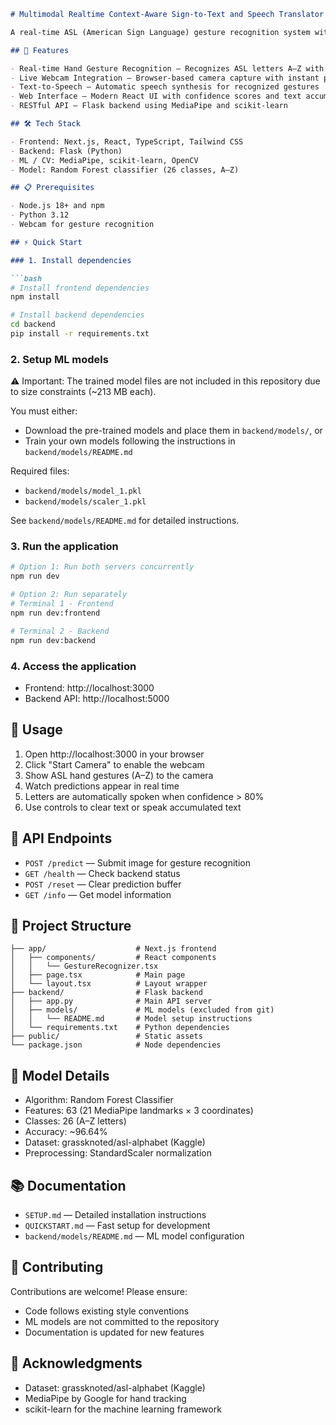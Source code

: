 ```markdown
# Multimodal Realtime Context-Aware Sign-to-Text and Speech Translator

A real-time ASL (American Sign Language) gesture recognition system with a web interface, featuring machine-learning-powered hand gesture detection, text-to-speech synthesis, and live prediction display.

## 🚀 Features

- Real-time Hand Gesture Recognition — Recognizes ASL letters A–Z with high accuracy
- Live Webcam Integration — Browser-based camera capture with instant predictions
- Text-to-Speech — Automatic speech synthesis for recognized gestures
- Web Interface — Modern React UI with confidence scores and text accumulation
- RESTful API — Flask backend using MediaPipe and scikit-learn

## 🛠️ Tech Stack

- Frontend: Next.js, React, TypeScript, Tailwind CSS
- Backend: Flask (Python)
- ML / CV: MediaPipe, scikit-learn, OpenCV
- Model: Random Forest classifier (26 classes, A–Z)

## 📋 Prerequisites

- Node.js 18+ and npm
- Python 3.12
- Webcam for gesture recognition

## ⚡ Quick Start

### 1. Install dependencies

```bash
# Install frontend dependencies
npm install

# Install backend dependencies
cd backend
pip install -r requirements.txt
```

### 2. Setup ML models

⚠️ Important: The trained model files are not included in this repository due to size constraints (~213 MB each).

You must either:

- Download the pre-trained models and place them in `backend/models/`, or
- Train your own models following the instructions in `backend/models/README.md`

Required files:

- `backend/models/model_1.pkl`
- `backend/models/scaler_1.pkl`

See `backend/models/README.md` for detailed instructions.

### 3. Run the application

```bash
# Option 1: Run both servers concurrently
npm run dev

# Option 2: Run separately
# Terminal 1 - Frontend
npm run dev:frontend

# Terminal 2 - Backend
npm run dev:backend
```

### 4. Access the application

- Frontend: http://localhost:3000
- Backend API: http://localhost:5000

## 📖 Usage

1. Open http://localhost:3000 in your browser  
2. Click "Start Camera" to enable the webcam  
3. Show ASL hand gestures (A–Z) to the camera  
4. Watch predictions appear in real time  
5. Letters are automatically spoken when confidence > 80%  
6. Use controls to clear text or speak accumulated text

## 🔌 API Endpoints

- `POST /predict` — Submit image for gesture recognition
- `GET /health` — Check backend status
- `POST /reset` — Clear prediction buffer
- `GET /info` — Get model information

## 📁 Project Structure

```
├── app/                    # Next.js frontend
│   ├── components/         # React components
│   │   └── GestureRecognizer.tsx
│   ├── page.tsx            # Main page
│   └── layout.tsx          # Layout wrapper
├── backend/                # Flask backend
│   ├── app.py              # Main API server
│   ├── models/             # ML models (excluded from git)
│   │   └── README.md       # Model setup instructions
│   └── requirements.txt    # Python dependencies
├── public/                 # Static assets
└── package.json            # Node dependencies
```

## 🎯 Model Details

- Algorithm: Random Forest Classifier  
- Features: 63 (21 MediaPipe landmarks × 3 coordinates)  
- Classes: 26 (A–Z letters)  
- Accuracy: ~96.64%  
- Dataset: grassknoted/asl-alphabet (Kaggle)  
- Preprocessing: StandardScaler normalization

## 📚 Documentation

- `SETUP.md` — Detailed installation instructions  
- `QUICKSTART.md` — Fast setup for development  
- `backend/models/README.md` — ML model configuration

## 🤝 Contributing

Contributions are welcome! Please ensure:

- Code follows existing style conventions
- ML models are not committed to the repository
- Documentation is updated for new features

## 🙏 Acknowledgments

- Dataset: grassknoted/asl-alphabet (Kaggle)  
- MediaPipe by Google for hand tracking  
- scikit-learn for the machine learning framework

```
